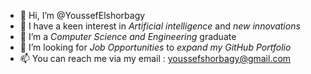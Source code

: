 - 👋 Hi, I’m @YoussefElshorbagy
- 👀 I have a keen interest in *Artificial intelligence* and *new innovations*
- 🌱 I’m a *Computer Science and Engineering* graduate
- 💞️ I’m looking for *Job Opportunities* to *expand my GitHub Portfolio*
- 📫 You can reach me via my email : youssefshorbagy@gmail.com

<!---
YoussefElshorbagy/YoussefElshorbagy is a ✨ special ✨ repository because its `README.md` (this file) appears on your GitHub profile.
You can click the Preview link to take a look at your changes.
--->
